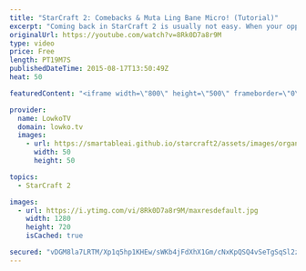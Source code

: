 ```yaml
---
title: "StarCraft 2: Comebacks & Muta Ling Bane Micro! (Tutorial)"
excerpt: "Coming back in StarCraft 2 is usually not easy. When your opponent gains a massive advantage early on, they will be able to carry that advantage to the mid game. However, every now and then you will find yourself being behind and still able to come back. In this video I go over the different ways to"
originalUrl: https://youtube.com/watch?v=8Rk0D7a8r9M
type: video
price: Free
length: PT19M7S
publishedDateTime: 2015-08-17T13:50:49Z
heat: 50

featuredContent: "<iframe width=\"800\" height=\"500\" frameborder=\"0\" src=\"https://www.youtube.com/embed/8Rk0D7a8r9M\" allow=\"accelerometer; autoplay; encrypted-media; gyroscope; picture-in-picture\" allowfullscreen></iframe>"

provider:
  name: LowkoTV
  domain: lowko.tv
  images:
    - url: https://smartableai.github.io/starcraft2/assets/images/organizations/lowko.tv-50x50.jpg
      width: 50
      height: 50

topics:
  - StarCraft 2

images:
  - url: https://i.ytimg.com/vi/8Rk0D7a8r9M/maxresdefault.jpg
    width: 1280
    height: 720
    isCached: true

secured: "vDGM8la7LRTM/Xp1q5hp1KHEw/sWKb4jFdXhX1Gm/cNxKpQSQ4vSeTgSqSl2zRNYkpMmhzAV2I8ZAk5ME3UmapviOHDpT8HavDuFduJr51dA9UJPd8aPh89NKw1pYQgJcacsGcI47CC5D/Btvgiramfu9vCJnthac3HPGAPGl5MFyRJrMW2JbzyjZag1e0sFimFBSPt1emsdOzIv8DLBk0kBX/f6Yi7H7hlQ7VSS+VIEq+eW7nVyqCqQte5cFXWdM87gCMpPRhh4xbMTsps+cdPDGDy3y53/FrliyVech6g1RBNjGeqBkwKukCyut16yoGpQ/U71GhHrkC58FUYaNimRMxfaU4F3bSHe5MM8LjT/JWSXqyuSGtxd83KjpMRU+V39/tdMb8XpCV9RwGb881mLqgFuKsrpoNwdt5GgFuY=;+ePcY8lDLYi6axZEadnnpA=="
---
```


